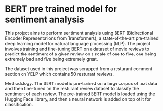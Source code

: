 # BERT pre trained model for sentiment analysis

This project aims to perform sentiment analysis using BERT (Bidirectional Encoder Representations from Transformers), a state-of-the-art pre-trained deep learning model for natural language processing (NLP). The project involves training and fine-tuning BERT on a dataset of movie reviews to predict the sentiment of a given review on a scale of one to five, one being extremely bad and five being extremely great.

The dataset used in this project was scrapped from a resturant comment section on YELP which contains 50 resturant reviews.

Methodology:
The BERT model is pre-trained on a large corpus of text data and then fine-tuned on the resturant review dataset to classify the sentiment of each review. The pre-trained BERT model is loaded using the Hugging Face library, and then a neural network is added on top of it for classification.
